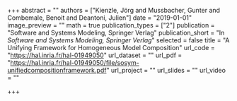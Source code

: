+++
abstract = ""
authors = ["Kienzle, Jörg and Mussbacher, Gunter and Combemale, Benoit and Deantoni, Julien"]
date = "2019-01-01"
image_preview = ""
math = true
publication_types = ["2"]
publication = "Software and Systems Modeling, Springer Verlag"
publication_short = "In *Software and Systems Modeling, Springer Verlag*"
selected = false
title = "A Unifying Framework for Homogeneous Model Composition"
url_code = "https://hal.inria.fr/hal-01949050"
url_dataset = ""
url_pdf = "https://hal.inria.fr/hal-01949050/file/sosym-unifiedcompositionframework.pdf"
url_project = ""
url_slides = ""
url_video = ""

+++
